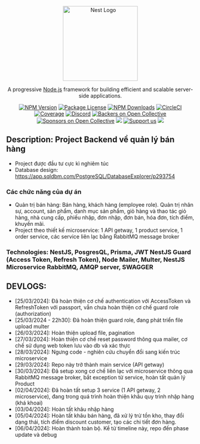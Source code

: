 <p align="center">
  <a href="http://nestjs.com/" target="blank"><img src="https://nestjs.com/img/logo-small.svg" width="200" alt="Nest Logo" /></a>
</p>

[circleci-image]: https://img.shields.io/circleci/build/github/nestjs/nest/master?token=abc123def456
[circleci-url]: https://circleci.com/gh/nestjs/nest

  <p align="center">A progressive <a href="http://nodejs.org" target="_blank">Node.js</a> framework for building efficient and scalable server-side applications.</p>
    <p align="center">
<a href="https://www.npmjs.com/~nestjscore" target="_blank"><img src="https://img.shields.io/npm/v/@nestjs/core.svg" alt="NPM Version" /></a>
<a href="https://www.npmjs.com/~nestjscore" target="_blank"><img src="https://img.shields.io/npm/l/@nestjs/core.svg" alt="Package License" /></a>
<a href="https://www.npmjs.com/~nestjscore" target="_blank"><img src="https://img.shields.io/npm/dm/@nestjs/common.svg" alt="NPM Downloads" /></a>
<a href="https://circleci.com/gh/nestjs/nest" target="_blank"><img src="https://img.shields.io/circleci/build/github/nestjs/nest/master" alt="CircleCI" /></a>
<a href="https://coveralls.io/github/nestjs/nest?branch=master" target="_blank"><img src="https://coveralls.io/repos/github/nestjs/nest/badge.svg?branch=master#9" alt="Coverage" /></a>
<a href="https://discord.gg/G7Qnnhy" target="_blank"><img src="https://img.shields.io/badge/discord-online-brightgreen.svg" alt="Discord"/></a>
<a href="https://opencollective.com/nest#backer" target="_blank"><img src="https://opencollective.com/nest/backers/badge.svg" alt="Backers on Open Collective" /></a>
<a href="https://opencollective.com/nest#sponsor" target="_blank"><img src="https://opencollective.com/nest/sponsors/badge.svg" alt="Sponsors on Open Collective" /></a>
  <a href="https://paypal.me/kamilmysliwiec" target="_blank"><img src="https://img.shields.io/badge/Donate-PayPal-ff3f59.svg"/></a>
    <a href="https://opencollective.com/nest#sponsor"  target="_blank"><img src="https://img.shields.io/badge/Support%20us-Open%20Collective-41B883.svg" alt="Support us"></a>
  <a href="https://twitter.com/nestframework" target="_blank"><img src="https://img.shields.io/twitter/follow/nestframework.svg?style=social&label=Follow"></a>
</p>
  <!--[![Backers on Open Collective](https://opencollective.com/nest/backers/badge.svg)](https://opencollective.com/nest#backer)
  [![Sponsors on Open Collective](https://opencollective.com/nest/sponsors/badge.svg)](https://opencollective.com/nest#sponsor)-->

## Description: Project Backend về quản lý bán hàng

- Project được đầu tư cực kì nghiêm túc
- Database design: https://app.sqldbm.com/PostgreSQL/DatabaseExplorer/p293754

### Các chức năng của dự án

- Quản trị bán hàng: Bán hàng, khách hàng (employee role). Quản trị nhân sự, account, sản phẩm, danh mục sản phẩm, giỏ hàng và thao tác giỏ hàng, nhà cung cấp, phiếu nhập, đơn nhập, đơn bán, hóa đơn, tích điểm, khuyến mãi.
- Project theo thiết kế microservice: 1 API getway, 1 product service, 1 order service, các service liên lạc bằng RabbitMQ message broker

### Technologies: NestJS, PosgresQL, Prisma, JWT NestJS Guard (Access Token, Refresh Token), Node Mailer, Multer, NestJS Microservice RabbitMQ, AMQP server, SWAGGER

## DEVLOGS:

- [25/03/2024]: Đã hoàn thiện cơ chế authentication với AccessToken và RefreshToken với passport, vẫn chưa hoàn thiện cơ chế guard role (authorization)
- [25/03/2024 - 22h30]: Đã hoàn thiện guard role, đang phát triển file upload multer
- [26/03/2024]: Hoàn thiện upload file, pagination
- [27/03/2024]: Hoàn thiện cơ chế reset password thông qua mailer, cơ chế sử dụng web token lưu vào db và xác thực
- [28/03/2024]: Ngưng code - nghiên cứu chuyển đổi sang kiến trúc microservice
- [29/03/2024]: Repo này trở thành main service (API getway)
- [30/03/2024]: Đã setup xong cơ chế liên lạc với microservice thông qua RabbitMQ message broker, bắt exception từ service, hoàn tất quản lý Product
- [02/04/2024]: Đã hoàn tất setup 3 service (1 API getway, 2 microservice), đang trong quá trình hoàn thiện khâu quy trình nhập hàng (khá khoai)
- [03/04/2024]: Hoàn tất khâu nhập hàng
- [05/04/2024]: Hoàn tất khâu bán hàng, đã xử lý trừ tồn kho, thay đổi dạng thái, tích điểm discount customer, tạo các chi tiết đơn hàng.
- [06/04/2024]: Hoàn thành toàn bộ. Kể từ timeline này, repo đến phase update và debug

